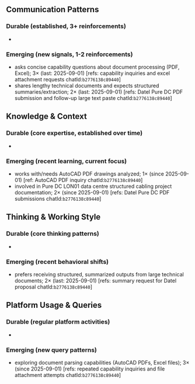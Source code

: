## Communication Patterns
### Durable (established, 3+ reinforcements)
-

### Emerging (new signals, 1-2 reinforcements)
- asks concise capability questions about document processing (PDF, Excel); 3× (last: 2025-09-01) [refs: capability inquiries and excel attachment requests chatId:`b2776138c89440`]
- shares lengthy technical documents and expects structured summaries/extraction; 2× (last: 2025-09-01) [refs: Datel Pure DC PDF submission and follow-up large text paste chatId:`b2776138c89440`]

## Knowledge & Context
### Durable (core expertise, established over time)
-

### Emerging (recent learning, current focus)
- works with/needs AutoCAD PDF drawings analyzed; 1× (since 2025-09-01) [ref: AutoCAD PDF inquiry chatId:`b2776138c89440`]
- involved in Pure DC LON01 data centre structured cabling project documentation; 2× (since 2025-09-01) [refs: Datel Pure DC PDF submissions chatId:`b2776138c89440`]

## Thinking & Working Style
### Durable (core thinking patterns)
-

### Emerging (recent behavioral shifts)
- prefers receiving structured, summarized outputs from large technical documents; 2× (last: 2025-09-01) [refs: summary request for Datel proposal chatId:`b2776138c89440`]

## Platform Usage & Queries
### Durable (regular platform activities)
-

### Emerging (new query patterns)
- exploring document parsing capabilities (AutoCAD PDFs, Excel files); 3× (since 2025-09-01) [refs: repeated capability inquiries and file attachment attempts chatId:`b2776138c89440`]